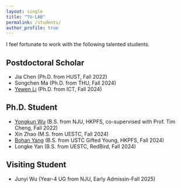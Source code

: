 ```yaml
---
layout: single
title: "TU-LAB"
permalink: /students/
author_profile: true
---
```


I feel fortunate to work with the following talented students.

## Postdoctoral Scholar
* Jia Chen (Ph.D. from HUST, Fall 2022)
* Songchen Ma (Ph.D. from THU, Fall 2024)
* [Yewen Li](https://liyewen.tech/) (Ph.D. from ICT, Fall 2024)

## Ph.D. Student
* [Yongkun Wu](https://rockywu.netlify.app/) (B.S. from NJU, HKPFS, co-supervised with Prof. Tim Cheng, Fall 2022)
* Xin Zhao (M.S. from UESTC, Fall 2024)
* [Bohan Yang](https://starkerfirst.github.io/) (B.S. from USTC Gifted Young, HKPFS, Fall 2024)
* Longke Yan (B.S. from UESTC, RedBird, Fall 2024)

## Visiting Student
* Junyi Wu (Year-4 UG from NJU, Early Admissin-Fall 2025)
